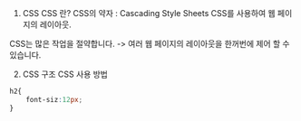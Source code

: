 1. CSS
CSS 란?
CSS의 약자 : Cascading Style Sheets
    CSS를 사용하여 웹 페이지의 레이아웃.

CSS는 많은 작업을 절약합니다.
-> 여러 웹 페이지의 레이아웃을 한꺼번에 제어 할 수 있습니다.

2. CSS 구조
CSS 사용 방법
```css
h2{
    font-siz:12px;
}
```